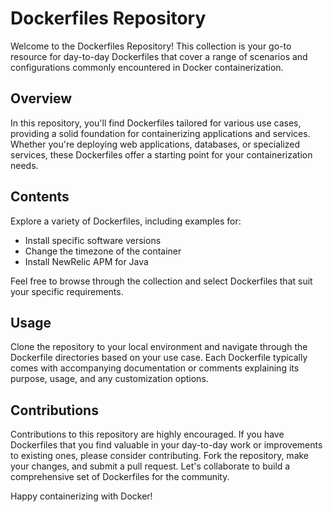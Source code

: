 # Dockerfiles Repository

Welcome to the Dockerfiles Repository! This collection is your go-to resource for day-to-day Dockerfiles that cover a range of scenarios and configurations commonly encountered in Docker containerization.

## Overview

In this repository, you'll find Dockerfiles tailored for various use cases, providing a solid foundation for containerizing applications and services. Whether you're deploying web applications, databases, or specialized services, these Dockerfiles offer a starting point for your containerization needs.

## Contents

Explore a variety of Dockerfiles, including examples for:

- Install specific software versions
- Change the timezone of the container
- Install NewRelic APM for Java

Feel free to browse through the collection and select Dockerfiles that suit your specific requirements.

## Usage

Clone the repository to your local environment and navigate through the Dockerfile directories based on your use case. Each Dockerfile typically comes with accompanying documentation or comments explaining its purpose, usage, and any customization options.

## Contributions

Contributions to this repository are highly encouraged. If you have Dockerfiles that you find valuable in your day-to-day work or improvements to existing ones, please consider contributing. Fork the repository, make your changes, and submit a pull request. Let's collaborate to build a comprehensive set of Dockerfiles for the community.

Happy containerizing with Docker!
